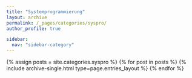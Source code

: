 ```yaml
---
title: "Systemprogrammierung"
layout: archive
permalink: /_pages/categories/syspro/
author_profile: true

sidebar:
  nav: "sidebar-category"
---
```


{% assign posts = site.categories.syspro %} {% for post in posts %} {% include archive-single.html type=page.entries_layout %} {% endfor %}